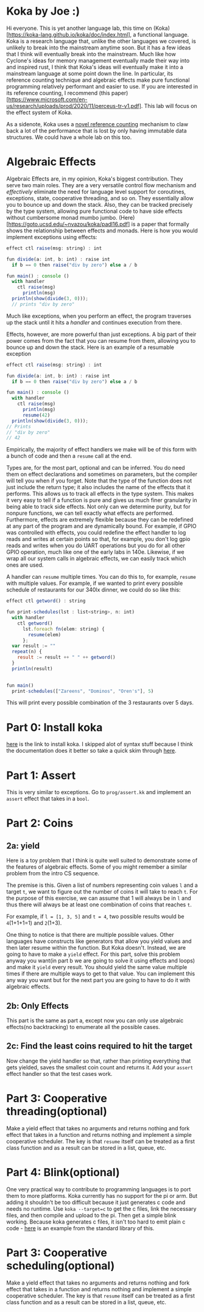 # Koka by Joe :)

Hi everyone. This is yet another language lab, this time on (Koka)[https://koka-lang.github.io/koka/doc/index.html], a functional language. Koka is a research language that, unlike the other languages we covered, is unlikely to break into the mainstream anytime soon. But it has a few ideas that I think will eventually break into the mainstream. Much like how Cyclone's ideas for memory management eventually made their way into and inspired rust, I think that Koka's ideas will eventually make it into a mainstream language at some point down the line. In particular, its reference counting technique and algebraic effects make pure functional programming relatively performant and easier to use. If you are interested in its reference counting, I recommend (this paper)[https://www.microsoft.com/en-us/research/uploads/prod/2020/11/perceus-tr-v1.pdf]. This lab will focus on the effect system of Koka.

As a sidenote, Koka uses a [novel reference counting](https://dl.acm.org/doi/pdf/10.1145/3453483.3454032) mechanism to claw back a lot of the performance that is lost by only having immutable data structures. We could have a whole lab on this too.

# Algebraic Effects
Algebraic Effects are, in my opinion, Koka's biggest contribution. They serve two main roles. They are a very versatile control flow mechanism and *effectively* eliminate the need for language level support for coroutines, exceptions, state, cooperative threading, and so on. They essentially allow you to bounce up and down the stack. Also, they can be tracked precisely by the type system, allowing pure functional code to have side effects without cumbersome monad mumbo jumbo. (Here)[https://goto.ucsd.edu/~nvazou/koka/padl16.pdf] is a paper that formally shows the relationship between effects and monads. Here is how you would implement exceptions using effects:

``` js
effect ctl raise(msg: string) : int

fun divide(a: int, b: int) : raise int
  if b == 0 then raise("div by zero") else a / b

fun main() : console ()
  with handler
    ctl raise(msg)
      println(msg)
  println(show(divide(3, 0)));
  // prints "div by zero"
```

Much like exceptions, when you perform an effect, the program traverses up the stack until it hits a *handler* and continues execution from there. 

Effects, however, are more powerful than just exceptions. A big part of their power comes from the fact that you can resume from them, allowing you to bounce up and down the stack. Here is an example of a resumable exception

```js
effect ctl raise(msg: string) : int

fun divide(a: int, b: int) : raise int
  if b == 0 then raise("div by zero") else a / b

fun main() : console ()
  with handler
    ctl raise(msg)
      println(msg)
      resume(42)
  println(show(divide(3, 0)));
// Prints 
// "div by zero"
// 42
```

Empirically, the majority of effect handlers we make will be of this form with a bunch of code and then a `resume` call at the end.

Types are, for the most part, optional and can be inferred. You do need them on effect declarations and sometimes on parameters, but the compiler will tell you when if you forget. Note that the type of the function does not just include the return type; it also includes the name of the effects that it performs. This allows us to track all effects in the type system. This makes it very easy to tell if a function is pure and gives us much finer granularity in being able to track side effects. Not only can we determine purity, but for nonpure functions, we can tell exactly what effects are performed. Furthermore, effects are extremely flexible because they can be redefined at any part of the program and are dynamically bound. For example, if GPIO was controlled with effects, you could redefine the effect handler to log reads and writes at certain points so that, for example, you don't log gpio reads and writes when you do UART operations but you do for all other GPIO operation, much like one of the early labs in 140e. Likewise, if we wrap all our system calls in algebraic effects, we can easily track which ones are used.

A handler can `resume` multiple times. You can do this to, for example, `resume` with multiple values. For example, if we wanted to print every possible schedule of restaurants for our 340lx dinner, we could do so like this:
```js
effect ctl getword() : string

fun print-schedules(lst : list<string>, n: int)
  with handler
    ctl getword()
      lst.foreach fn(elem: string) {
        resume(elem)
      };
  var result := ""
  repeat(n) {
    result := result ++ " " ++ getword()
  }
  println(result)

      
fun main()
  print-schedules(["Zareens", "Dominos", "Oren's"], 5)
```

This will print every possible combination of the 3 restaurants over 5 days.



# Part 0: Install koka
[here](https://koka-lang.github.io/koka/doc/index.html#install) is the link to install koka. I skipped alot of syntax stuff because I think the documentation does it better so take a quick skim through [here](https://koka-lang.github.io/koka/doc/book.html).

# Part 1: Assert
This is very similar to exceptions. Go to `prog/assert.kk` and implement an `assert` effect that takes in a `bool`. 

# Part 2: Coins

## 2a: yield
Here is a toy problem that I think is quite well suited to demonstrate some of the features of algebraic effects. Some of you might remember a similar problem from the intro CS sequence.

The premise is this. Given a list of numbers representing coin values `l` and a target `t`, we want to figure out the number of coins it will take to reach `t`. For the purpose of this exercise, we can assume that 1 will always be in `l` and thus there will always be at least one combination of coins that reaches `t`.

For example, if `l = [1, 3, 5]` and `t = 4`, two possible results would be `4`(1+1+1=1) and `2`(1+3).

One thing to notice is that there are multiple possible values. Other languages have constructs like generators that allow you yield values and then later resume within the function. But Koka doesn't. Instead, we are going to have to make a `yield` effect. For this part, solve this problem anyway you want(in part b we are going to solve it using effects and loops) and make it `yield` every result. You should yield the same value multiple times if there are multiple ways to get to that value. You can implement this any way you want but for the next part you are going to have to do it with algebraic effects. 

## 2b: Only Effects
This part is the same as part a, except now you can only use algebraic effects(no backtracking) to enumerate all the possible cases.

## 2c: Find the least coins required to hit the target
Now change the yield handler so that, rather than printing everything that gets yielded, saves the smallest coin count and returns it. Add your `assert` effect handler so that the test cases work.

# Part 3: Cooperative threading(optional)
Make a yield effect that takes no arguments and returns nothing and fork effect that takes in a function and returns nothing and implement a simple cooperative scheduler. The key is that `resume` itself can be treated as a first class function and as a result can be stored in a list, queue, etc.

# Part 4: Blink(optional)

One very practical way to contribute to programming languages is to port them to more platforms. Koka currently has no support for the pi or arm. But adding it shouldn't be too difficult because it just generates c code and needs no runtime. Use `koka --target=c` to get the c files, link the necessary files, and then compile and upload to the pi. Then get a simple blink working. Because koka generates c files, it isn't too hard to emit plain c code - [here](https://github.com/koka-lang/koka/blob/master/lib/std/text/regex.kk) is an example from the standard library of this.

# Part 3: Cooperative scheduling(optional)
Make a yield effect that takes no arguments and returns nothing and fork effect that takes in a function and returns nothing and implement a simple cooperative scheduler. The key is that `resume` itself can be treated as a first class function and as a result can be stored in a list, queue, etc.
